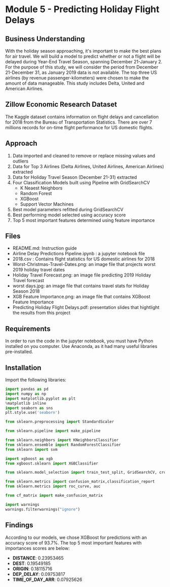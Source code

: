 # Module 5 - Predicting Holiday Flight Delays

## Business Understanding
With the holiday season approaching, it's important to make the best plans for air travel. We will build a model to predict whether or not a flight will be delayed during Year-End Travel Season, spanning December 21-January 2. For the purpose of this study, we will consider the period from December 21-December 31, as January 2019 data is not available. The top three US airlines (by revenue passenger-kilometers) were chosen to make the amount of data manageable. This study includes Delta, United and American Airlines. 

## Zillow Economic Research Dataset
The Kaggle dataset contains information on flight delays and cancellation for 2018 from the Bureau of Transportation Statistics. There are over 7 millions records for on-time flight performance for US domestic flights. 

## Approach

1. Data imported and cleaned to remove or replace missing values and outliers
2. Data for Top 3 Airlines (Delta Airlines, United Airlines, American Airlines) extracted
3. Data for Holiday Travel Season (December 21-31) extracted 
4. Four Classification Models built using Pipeline with GridSearchCV
    - K Neaest Neighbors
    - Random Forest
    - XGBoost
    - Support Vector Machines
5. Best model parameters refitted during GridSearchCV
6. Best performing model selected using accuracy score
7. Top 5 most important features determined using feature importance

## Files

- README.md: Instruction guide
- Airline Delay Predictions Pipeline.ipynb : a jupyter notebook file
- 2018.csv : Contains flight statistics for US domestic airlines for 2018
- Worst-Christmas-Travel-Dates.png: an image file that projects worst 2019 holiday travel dates
- Holiday Travel Forecast.png: an image file predicting 2019 Holiday Travel forecast
- worst days.jpg: an image file that contains travel stats for Holiday Season 2018
- XGB Feature Importance.png: an image file that contains XGBoost Feature Importance
- Predicting Holiday Flight Delays.pdf: presentation slides that hightlight the results from this project

## Requirements

In order to run the code in the jupyter notebook, you must have Python installed on you computer. Use Anaconda, as it had many useful libraries pre-installed. 

## Installation

Import the following libraries:

```python
import pandas as pd
import numpy as np
import matplotlib.pyplot as plt
%matplotlib inline
import seaborn as sns
plt.style.use('seaborn')

from sklearn.preprocessing import StandardScaler

from sklearn.pipeline import make_pipeline

from sklearn.neighbors import KNeighborsClassifier
from sklearn.ensemble import RandomForestClassifier
from sklearn import svm

import xgboost as xgb
from xgboost.sklearn import XGBClassifier

from sklearn.model_selection import train_test_split, GridSearchCV, cross_val_score

from sklearn.metrics import confusion_matrix,classification_report
from sklearn.metrics import roc_curve, auc

from cf_matrix import make_confusion_matrix

import warnings
warnings.filterwarnings("ignore")
```

## Findings

According to our models, we chose XGBoost for predictions with an accuracy score of 93.7%. The top 5 most important features with importances scores are below:

* **DISTANCE**: 0.23953465
* **DEST**: 0.19549185
* **ORIGIN**: 0.18115716
* **DEP_DELAY**: 0.09753817
* **TIME_OF_DAY_ARR**: 0.07925626

